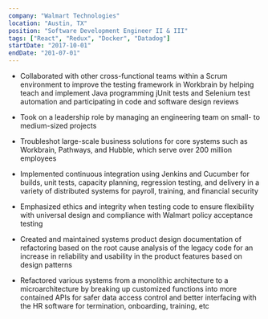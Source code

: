 ```yaml
---
company: "Walmart Technologies"
location: "Austin, TX"
position: "Software Development Engineer II & III"
tags: ["React", "Redux", "Docker", "Datadog"]
startDate: "2017-10-01"
endDate: "201-07-01"
---
```


- Collaborated with other cross-functional teams within a Scrum environment to improve the testing framework in Workbrain by helping teach and implement Java programming jUnit tests and Selenium test automation and participating in code and software design reviews </p>

- Took on a leadership role by managing an engineering team on small- to medium-sized projects </p>

- Troubleshot large-scale business solutions for core systems such as Workbrain, Pathways, and Hubble, which serve over 200 million employees </p>

- Implemented continuous integration using Jenkins and Cucumber for builds, unit tests, capacity planning, regression testing, and delivery in a variety of distributed systems for payroll, training, and financial security </p>

- Emphasized ethics and integrity when testing code to ensure flexibility with universal design and compliance with Walmart policy acceptance testing </p>

- Created and maintained systems product design documentation of refactoring based on the root cause analysis of the legacy code for an increase in reliability and usability in the product features based on design patterns </p>

- Refactored various systems from a monolithic architecture to a microarchitecture by breaking up customized functions into more contained APIs for safer data access control and better interfacing with the HR software for termination, onboarding, training, etc </p>
